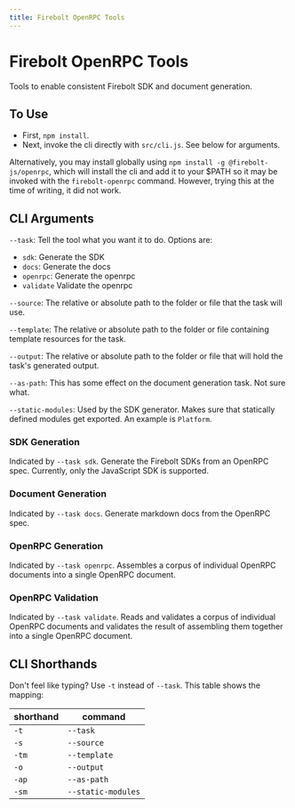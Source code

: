 ```yaml
---
title: Firebolt OpenRPC Tools
---
```

# Firebolt OpenRPC Tools
Tools to enable consistent Firebolt SDK and document generation.

## To Use

  - First, `npm install`.
  - Next, invoke the cli directly with `src/cli.js`. See below for arguments.

Alternatively, you may install globally using `npm install -g @firebolt-js/openrpc`, which will install the cli and add it to your $PATH so it may be invoked with the `firebolt-openrpc` command. However, trying this at the time of writing, it did not work.

## CLI Arguments

`--task`: Tell the tool what you want it to do. Options are:

  - `sdk`: Generate the SDK
  - `docs`: Generate the docs
  - `openrpc`: Generate the openrpc
  - `validate` Validate the openrpc

`--source`: The relative or absolute path to the folder or file that the task will use.

`--template`: The relative or absolute path to the folder or file containing template resources for the task.

`--output`: The relative or absolute path to the folder or file that will hold the task's generated output.

`--as-path`: This has some effect on the document generation task. Not sure what.

`--static-modules`: Used by the SDK generator. Makes sure that statically defined modules get exported. An example is `Platform`.

### SDK Generation

Indicated by `--task sdk`. Generate the Firebolt SDKs from an OpenRPC spec. Currently, only the JavaScript SDK is supported.

### Document Generation

Indicated by `--task docs`. Generate markdown docs from the OpenRPC spec.

### OpenRPC Generation

Indicated by `--task openrpc`. Assembles a corpus of individual OpenRPC documents into a single OpenRPC document.

### OpenRPC Validation

Indicated by `--task validate`. Reads and validates a corpus of individual OpenRPC documents and validates the result of assembling them together into a single OpenRPC document.

## CLI Shorthands

Don't feel like typing? Use `-t` instead of `--task`. This table shows the mapping:

| shorthand | command            |
| --------- | ------------------ |
| `-t`      | `--task`           |
| `-s`      | `--source`         |
| `-tm`     | `--template`       |
| `-o`      | `--output`         |
| `-ap`     | `--as-path`        |
| `-sm`     | `--static-modules` |

